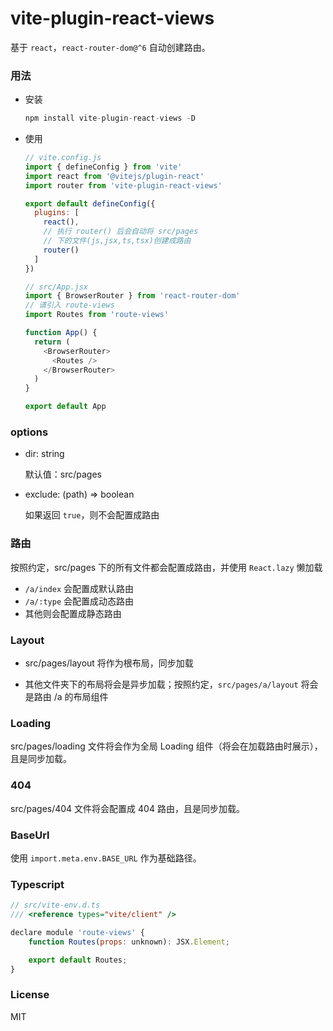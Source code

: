 # vite-plugin-react-views
基于 `react`，`react-router-dom@^6` 自动创建路由。

### 用法
- 安装
  ```js
  npm install vite-plugin-react-views -D
  ```
- 使用
  ```js
  // vite.config.js
  import { defineConfig } from 'vite'
  import react from '@vitejs/plugin-react'
  import router from 'vite-plugin-react-views'

  export default defineConfig({
    plugins: [
      react(),
      // 执行 router() 后会自动将 src/pages
      // 下的文件(js,jsx,ts,tsx)创建成路由
      router()
    ]
  })

  // src/App.jsx
  import { BrowserRouter } from 'react-router-dom'
  // 请引入 route-views
  import Routes from 'route-views'

  function App() {
    return (
      <BrowserRouter>
        <Routes />
      </BrowserRouter>
    )
  }

  export default App
  ```

### options
  - dir: string
    
    默认值：src/pages

  - exclude: (path) => boolean

    如果返回 `true`，则不会配置成路由

### 路由
按照约定，src/pages 下的所有文件都会配置成路由，并使用 `React.lazy` 懒加载
- `/a/index` 会配置成默认路由
- `/a/:type` 会配置成动态路由
- 其他则会配置成静态路由

### Layout
- src/pages/layout 将作为根布局，同步加载

- 其他文件夹下的布局将会是异步加载；按照约定，`src/pages/a/layout` 将会是路由 /a 的布局组件

### Loading
src/pages/loading 文件将会作为全局 Loading 组件（将会在加载路由时展示），且是同步加载。

### 404
src/pages/404 文件将会配置成 404 路由，且是同步加载。

### BaseUrl
使用 `import.meta.env.BASE_URL` 作为基础路径。

### Typescript
```js
// src/vite-env.d.ts
/// <reference types="vite/client" />

declare module 'route-views' {
	function Routes(props: unknown): JSX.Element;

	export default Routes;
}
```


### License
MIT
  
